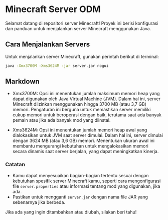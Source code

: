 # Minecraft Server ODM

Selamat datang di repositori server Minecraft! Proyek ini berisi konfigurasi dan panduan untuk menjalankan server Minecraft menggunakan Java.

## Cara Menjalankan Servers

Untuk menjalankan server Minecraft, gunakan perintah berikut di terminal:

```bash
java -Xmx3700M -Xms3624M -jar server.jar nogui
```
## Markdown

- Xmx3700M: Opsi ini menentukan jumlah maksimum memori heap yang dapat digunakan oleh Java Virtual Machine (JVM). Dalam hal ini, server Minecraft diizinkan menggunakan hingga 3700 MB (atau 3,7 GB) memori. Pengaturan ini berguna untuk memastikan server memiliki cukup memori untuk beroperasi dengan baik, terutama saat ada banyak pemain atau jika ada banyak mod yang diinstal.

- Xms3624M: Opsi ini menentukan jumlah memori heap awal yang dialokasikan untuk JVM saat server dimulai. Dalam hal ini, server dimulai dengan 3624 MB (atau 3,6 GB) memori. Menentukan ukuran awal ini membantu mengurangi kebutuhan untuk mengalokasikan memori secara dinamis saat server berjalan, yang dapat meningkatkan kinerja.


### Catatan

- Kamu dapat menyesuaikan bagian-bagian tertentu sesuai dengan kebutuhan spesifik server Minecraft kamu, seperti cara mengonfigurasi file `server.properties` atau informasi tentang mod yang digunakan, jika ada.
- Pastikan untuk mengganti `server.jar` dengan nama file JAR yang sebenarnya jika berbeda.

Jika ada yang ingin ditambahkan atau diubah, silakan beri tahu!
